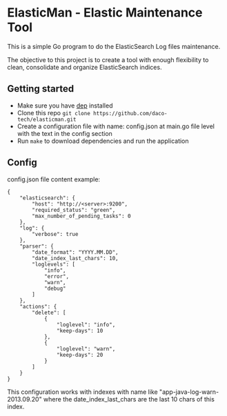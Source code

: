 # ElasticMan - Elastic Maintenance Tool

This is a simple Go program to do the ElasticSearch Log files maintenance.

The objective to this project is to create a tool with enough flexibility to clean, consolidate and organize ElasticSearch indices.

## Getting started

* Make sure you have [dep](https://github.com/golang/dep) installed
* Clone this repo `git clone https://github.com/daco-tech/elasticman.git`
* Create a configuration file with name: config.json at main.go file level with the text in the config section
* Run `make` to download dependencies and run the application


## Config

config.json file content example:
```
{
    "elasticsearch": {
        "host": "http://<server>:9200",
        "required_status": "green",
        "max_number_of_pending_tasks": 0
    },
    "log": {
        "verbose": true
    },
    "parser": {
        "date_format": "YYYY.MM.DD",
        "date_index_last_chars": 10,
        "loglevels": [
            "info",
            "error",
            "warn",
            "debug"
        ]
    },
    "actions": {
        "delete": [
            {
                "loglevel": "info",
                "keep-days": 10
            },
            {
                "loglevel": "warn",
                "keep-days": 20
            }
        ]
    }
}
```

This configuration works with indexes with name like "app-java-log-warn-2013.09.20" where the date_index_last_chars are the last 10 chars of this index.